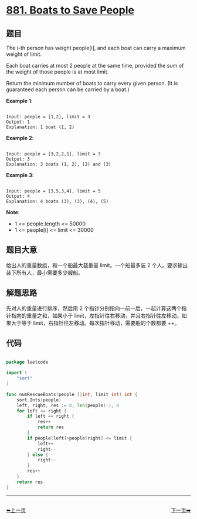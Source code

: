 # [881. Boats to Save People](https://leetcode.com/problems/boats-to-save-people/)

## 题目

The i-th person has weight people[i], and each boat can carry a maximum weight of limit.

Each boat carries at most 2 people at the same time, provided the sum of the weight of those people is at most limit.

Return the minimum number of boats to carry every given person.  (It is guaranteed each person can be carried by a boat.)


**Example 1**:

```

Input: people = [1,2], limit = 3
Output: 1
Explanation: 1 boat (1, 2)

```


**Example 2**:

```

Input: people = [3,2,2,1], limit = 3
Output: 3
Explanation: 3 boats (1, 2), (2) and (3)

```


**Example 3**:

```

Input: people = [3,5,3,4], limit = 5
Output: 4
Explanation: 4 boats (3), (3), (4), (5)

```

**Note**:

- 1 <= people.length <= 50000
- 1 <= people[i] <= limit <= 30000


## 题目大意

给出人的重量数组，和一个船最大载重量 limit。一个船最多装 2 个人。要求输出装下所有人，最小需要多少艘船。

## 解题思路

先对人的重量进行排序，然后用 2 个指针分别指向一前一后，一起计算这两个指针指向的重量之和，如果小于 limit，左指针往右移动，并且右指针往左移动。如果大于等于 limit，右指针往左移动。每次指针移动，需要船的个数都要 ++。




## 代码

```go

package leetcode

import (
	"sort"
)

func numRescueBoats(people []int, limit int) int {
	sort.Ints(people)
	left, right, res := 0, len(people)-1, 0
	for left <= right {
		if left == right {
			res++
			return res
		}
		if people[left]+people[right] <= limit {
			left++
			right--
		} else {
			right--
		}
		res++
	}
	return res
}

```


----------------------------------------------
<div style="display: flex;justify-content: space-between;align-items: center;">
<p><a href="https://books.halfrost.com/leetcode/ChapterFour/0800~0899/0880.Decoded-String-at-Index/">⬅️上一页</a></p>
<p><a href="https://books.halfrost.com/leetcode/ChapterFour/0800~0899/0884.Uncommon-Words-from-Two-Sentences/">下一页➡️</a></p>
</div>
